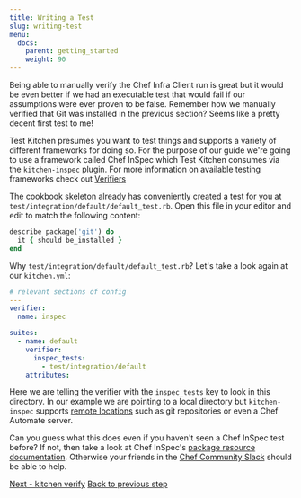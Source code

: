 ```yaml
---
title: Writing a Test
slug: writing-test
menu:
  docs:
    parent: getting_started
    weight: 90
---
```


Being able to manually verify the Chef Infra Client run is great but it would be even better if we had an executable test that would fail if our assumptions were ever proven to be false. Remember how we manually verified that Git was installed in the previous section? Seems like a pretty decent first test to me!

Test Kitchen presumes you want to test things and supports a variety of different frameworks for doing so. For the purpose of our guide we're going to use a framework called Chef InSpec which Test Kitchen consumes via the `kitchen-inspec` plugin. For more information on available testing frameworks check out [Verifiers](/docs/verifiers)

The cookbook skeleton already has conveniently created a test for you at `test/integration/default/default_test.rb`. Open this file in your editor and edit to match the following content:

```ruby
describe package('git') do
  it { should be_installed }
end
```

Why `test/integration/default/default_test.rb`? Let's take a look again at our `kitchen.yml`:

```yaml
# relevant sections of config
---
verifier:
  name: inspec

suites:
  - name: default
    verifier:
      inspec_tests:
        - test/integration/default
    attributes:
```

Here we are telling the verifier with the `inspec_tests` key to look in this directory. In our example we are pointing to a local directory but `kitchen-inspec` supports [remote locations](https://github.com/inspec/kitchen-inspec#use-remote-inspec-profiles) such as git repositories or even a Chef Automate server.

Can you guess what this does even if you haven't seen a Chef InSpec test before? If not, then take a look at Chef InSpec's [package resource documentation](https://www.inspec.io/docs/reference/resources/package/). Otherwise your friends in the [Chef Community Slack](https://community.chef.io/slack) should be able to help.

<div class="sidebar--footer">
<a class="button primary-cta" href="/docs/getting-started/running-verify">Next - kitchen verify</a>
<a class="sidebar--footer--back" href="/docs/getting-started/manually-verifying">Back to previous step</a>
</div>
